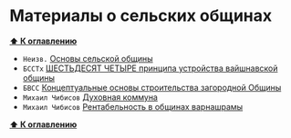 # Материалы о сельских общинах

**[⬆ К оглавлению](../../HOME.md#разделы)**

  - `Неизв.` [Основы сельской общины](./community-basic.md)
  - `БССТх` [ШЕСТЬДЕСЯТ ЧЕТЫРЕ принципа устройства вайшнавской общины](./community-64-bsst.md)
  - `БВСС` [Концептуальные основы строительства загородной Общины](./community-concept.md)
  - `Михаил Чибисов` [Духовная коммуна](.spititual-community.md)
  - `Михаил Чибисов` [Рентабельность в общинах варнашрамы](./rentabelnost.md)

**[⬆ К оглавлению](../../HOME.md#разделы)**